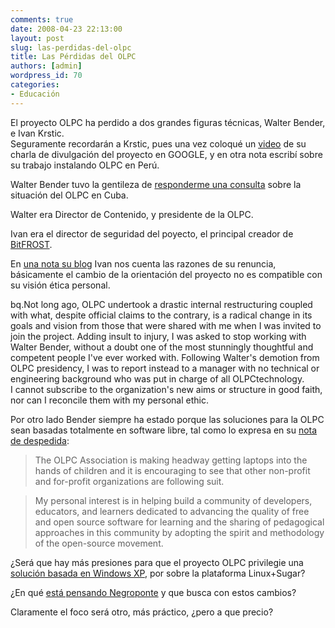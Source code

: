 ```yaml
---
comments: true
date: 2008-04-23 22:13:00
layout: post
slug: las-perdidas-del-olpc
title: Las Pérdidas del OLPC
authors: [admin]
wordpress_id: 70
categories:
- Educación
---
```


El proyecto OLPC ha perdido a dos grandes figuras técnicas, Walter Bender, e Ivan Krstic.  
Seguramente recordarán a Krstic, pues una vez coloqué un [video](/2007/05/google_y_el_olpc.html) de su charla de divulgación del proyecto en GOOGLE, y en otra nota escribí sobre su trabajo instalando OLPC en Perú.

Walter Bender tuvo la gentileza de [responderme una consulta](/2007/06/puede_cuba_tener_acceso_al_olpc_posicion.html) sobre la situación del OLPC en Cuba.

Walter era Director de Contenido, y presidente de la OLPC.

Ivan era el director de seguridad del poyecto, el principal creador de [BitFROST](http://wiki.laptop.org/go/OLPC_Bitfrost).

En [una nota su blog](http://radian.org/notebook/maintaining-clarity) Ivan nos cuenta las razones de su renuncia, básicamente el cambio de la orientación del proyecto no es compatible con su visión ética personal.

bq.Not long ago, OLPC undertook a drastic internal restructuring coupled with what, despite official claims to the contrary, is a radical change in its goals and vision from those that were shared with me when I was invited to join the project. Adding insult to injury, I was asked to stop working with Walter Bender, without a doubt one of the most stunningly thoughtful and competent people I've ever worked with. Following Walter's demotion from OLPC presidency, I was to report instead to a manager with no technical or engineering background who was put in charge of all OLPCtechnology.  
I cannot subscribe to the organization's new aims or structure in good faith, nor can I reconcile them with my personal ethic.

Por otro lado Bender siempre ha estado porque las soluciones para la OLPC sean basadas totalmente en software libre, tal como lo expresa en su [nota de despedida](http://lists.laptop.org/pipermail/community-news/2008-April/000112.html):

> The OLPC Association is making headway getting laptops into the hands of children and it is encouraging to see that other non-profit and for-profit organizations are following suit.

> My personal interest is in helping build a community of developers, educators, and learners dedicated to advancing the quality of free and open source software for learning and the sharing of pedagogical approaches in this community by adopting the spirit and methodology of the open-source movement.

¿Será que hay más presiones para que el proyecto OLPC privilegie una [solución basada en Windows XP](/2007/12/microsoft_trabaja_en_windows_para_el_olp.html), por sobre la plataforma Linux+Sugar?

¿En qué [está pensando Negroponte](http://lists.laptop.org/pipermail/community-news/2008-April/000122.html) y que busca con estos cambios?

Claramente el foco será otro, más práctico, ¿pero a que precio?



